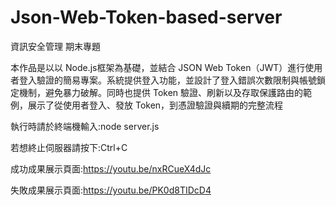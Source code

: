 # Json-Web-Token-based-server
資訊安全管理 期末專題

本作品是以以 Node.js框架為基礎，並結合 JSON Web Token（JWT）進行使用者登入驗證的簡易專案。系統提供登入功能，並設計了登入錯誤次數限制與帳號鎖定機制，避免暴力破解。同時也提供 Token 驗證、刷新以及存取保護路由的範例，展示了從使用者登入、發放 Token，到憑證驗證與續期的完整流程

執行時請於終端機輸入:node server.js

若想終止伺服器請按下:Ctrl+C

成功成果展示頁面:https://youtu.be/nxRCueX4dJc

失敗成果展示頁面:https://youtu.be/PK0d8TIDcD4

